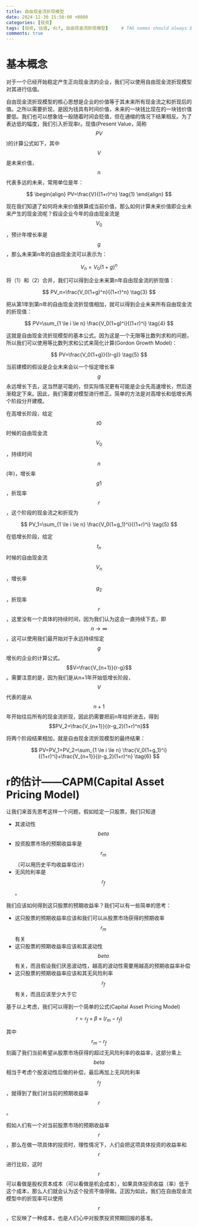 ```yaml
---
title: 自由现金流折现模型
date: 2024-12-30 15:50:00 +0800
categories: [投资]
tags: [投资, 估值, dcf, 自由现金流折现模型]     # TAG names should always be lowercase
comments: true
---
```


<script src="https://cdn.mathjax.org/mathjax/latest/MathJax.js?config=TeX-AMS-MML_HTMLorMML" type="text/javascript"></script>

# 基本概念

对于一个已经开始稳定产生正向现金流的企业，我们可以使用自由现金流折现模型对其进行估值。

自由现金流折现模型的核心思想是企业的价值等于其未来所有现金流之和折现后的值。之所以需要折现，是因为钱具有时间价值，未来的一块钱比现在的一块钱价值要低。我们也可以想象钱一般随着时间会贬值，但在通缩的情况下结果相反。为了表达低的幅度，我们引入折现率r。现值(Present Value，简称$$PV$$)的计算公式如下，其中$$V$$是未来价值，$$n$$代表多远的未来，常用单位是年：

$$
\begin{align}
PV=\frac{V}{(1+r)^n} \tag{1}
\end{align}
$$


现在我们知道了如何将未来价值换算成当前价值，那么如何计算未来价值即企业未来产生的现金流呢？假设企业今年的自由现金流是$$V_0$$，预计年增长率是$$g$$，那么未来第n年的自由现金流可以表示为：

$$
V_n={V_0}(1+g)^n \tag{2}
$$

将（1）和（2）合并，我们可以得到企业未来第n年自由现金流的折现值：

$$
PV_n=\frac{V_0(1+g)^n}{(1+r)^n} \tag{3}
$$

把从第1年到第n年的自由现金流折现值相加，就可以得到企业未来所有自由现金流的折现值：

$$
PV=\sum_{1 \le i \le n} \frac{V_0(1+g)^i}{(1+r)^i} \tag{4}
$$

这就是自由现金流折现模型的基本公式。因为这是一个无限等比数列求和的问题，所以我们可以使用等比数列求和公式来简化计算(Gordon Growth Model)：

$$
PV=\frac{V_0(1+g)}{(r-g)} \tag{5}
$$

当前建模的假设是企业未来会以一个恒定增长率$$g$$永远增长下去，这当然是可能的，但实际情况更有可能是企业先高速增长，然后逐渐稳定下来。因此，我们需要对模型进行修正。简单的方法是对高增长和低增长两个阶段分开建模。

在高增长阶段，给定$$t0$$时候的自由现金流$$V_0$$，持续时间$$n$$(年)，增长率$$g1$$，折现率$$r$$，这个阶段的现金流之和折现为

$$
PV_1=\sum_{1 \le i \le n} \frac{V_0(1+g_1)^i}{(1+r)^i} \tag{5}
$$

在低增长阶段，给定$$t_n$$时候的自由现金流$$V_n$$，增长率$$g_2$$，折现率$$r$$，这里没有一个具体的持续时间，因为我们认为这会一直持续下去，即$$n \to \infty$$，这可以使用我们最开始对于永远持续恒定$$g$$增长的企业的计算公式。$$V=\frac{V_{n+1}}{r-g}$$。需要注意的是，因为我们是从n+1年开始低增长阶段，$$V$$代表的是从$$n+1$$年开始往后所有的现金流折现，因此扔需要把前n年给折进去，得到$$PV_2=\frac{V_{n+1}}{(r-g_2)(1+r)^n}$$

将两个阶段结果相加，就是自由现金流折现模型的最终结果：

$$
PV=PV_1+PV_2=\sum_{1 \le i \le n} \frac{V_0(1+g_1)^i}{(1+r)^i}+\frac{V_{n+1}}{(r-g_2)(1+r)^n} \tag{6}
$$

# r的估计——CAPM(Capital Asset Pricing Model)

让我们来首先思考这样一个问题，假如给定一只股票，我们只知道
- 其波动性$$beta$$
- 投资股票市场的预期收益率是$$r_m$$（可以用历史平均收益率估计）
- 无风险利率是$$r_f$$。

我们应该如何得到这只股票的预期收益率？我们可以有一些简单的思考：
- 这只股票的预期收益率应该和我们可以从股票市场获得的预期收率$$r_m$$有关
- 这只股票的预期收益率应该和其波动性$$beta$$有关，而且假设我们厌恶波动性，越高的波动性需要用越高的预期收益率补偿
- 这只股票的预期收益率应该和其无风险利率$$r_f$$有关，而且应该至少大于它

基于以上考虑，我们可以得到一个简单的公式(Capital Asset Pricing Model)

$$
r=r_f + \beta \times (r_m - r_f) \tag{7}
$$

其中$$r_m - r_f$$刻画了我们当前希望从股票市场获得的超过无风险利率的收益率，这部分乘上$$beta$$相当于考虑个股波动性后做的补偿，最后再加上无风险利率$$r_f$$，就得到了我们对当前的预期收益率$$r$$。

假如人们有一个对当前股票市场的预期收益率$$r$$，那么在做一项具体的投资时，理性情况下，人们会把这项具体投资的收益率和$$r$$进行比较，这时$$r$$可以看做是股权资本成本（可以看做是机会成本），如果具体投资收益（率）低于这个成本，那么人们就会认为这个投资不值得做。正因为如此，我们在自由现金流模型中的折现率可以使用$$r$$，它反映了一种成本，也是人们心中对股票投资预期回报的基准。
